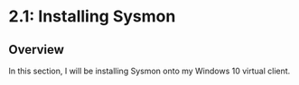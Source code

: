 # 2.1: Installing Sysmon
## Overview
In this section, I will be installing Sysmon onto my Windows 10 virtual client. 
